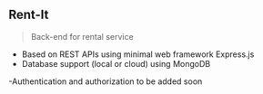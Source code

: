 ## Rent-It
> Back-end for rental service

- Based on REST APIs using minimal web framework Express.js
- Database support (local or cloud) using MongoDB

-Authentication and authorization to be added soon

